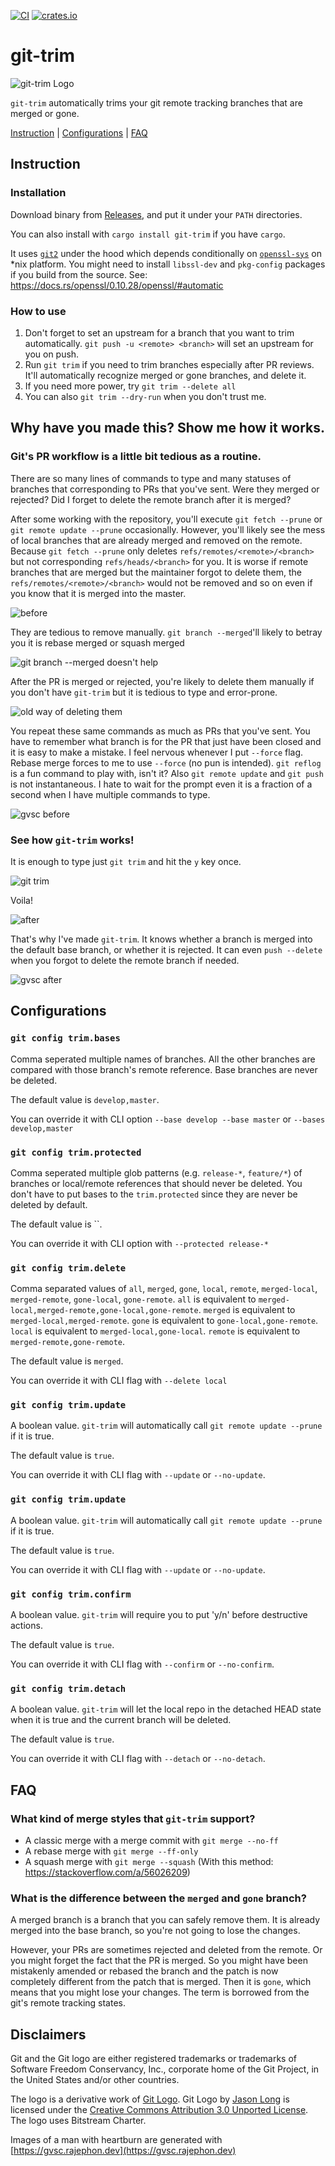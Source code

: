 [![CI](https://github.com/foriequal0/git-trim/workflows/CI/badge.svg?event=push)](https://github.com/foriequal0/git-trim/actions?query=workflow%3ACI) [![crates.io](https://img.shields.io/crates/v/git-trim.svg)](https://crates.io/crates/git-trim)

git-trim
========

![git-trim Logo](images/logo.png)

`git-trim` automatically trims your git remote tracking branches that are merged or gone.

[Instruction](#instruction) | [Configurations](#configurations) | [FAQ](#faq)

## Instruction

### Installation
Download binary from [Releases](https://github.com/foriequal0/git-trim/releases), and put it under your `PATH` directories.

You can also install with `cargo install git-trim` if you have `cargo`.

It uses [`git2`](https://crates.io/crates/git2) under the hood which depends conditionally on [`openssl-sys`](https://crates.io/crates/openssl) on *nix platform.
You might need to install `libssl-dev` and `pkg-config` packages if you build from the source. See: https://docs.rs/openssl/0.10.28/openssl/#automatic

### How to use
1. Don't forget to set an upstream for a branch that you want to trim automatically.
   `git push -u <remote> <branch>` will set an upstream for you on push.
1. Run `git trim` if you need to trim branches especially after PR reviews. It'll automatically recognize merged or gone branches, and delete it.
1. If you need more power, try `git trim --delete all`
1. You can also `git trim --dry-run` when you don't trust me.

## Why have you made this? Show me how it works.

### Git's PR workflow is a little bit tedious as a routine.
There are so many lines of commands to type and many statuses of branches that corresponding to PRs that you've sent.
Were they merged or rejected? Did I forget to delete the remote branch after it is merged?

After some working with the repository, you'll execute `git fetch --prune` or `git remote update --prune` occasionally. However, you'll likely see the mess of local branches that are already merged and removed on the remote. Because `git fetch --prune` only deletes `refs/remotes/<remote>/<branch>` but not corresponding `refs/heads/<branch>` for you. It is worse if remote branches that are merged but the maintainer forgot to delete them, the `refs/remotes/<remote>/<branch>` would not be removed and so on even if you know that it is merged into the master.

![before](images/0-before.png)

They are tedious to remove manually. `git branch --merged`'ll likely to betray you it is rebase merged or squash merged

![git branch --merged doesn't help](images/1-branch-merged.png)

After the PR is merged or rejected, you're likely to delete them manually if you don't have `git-trim` but it is tedious to type and error-prone.

![old way of deleting them](images/2-old-way.png)

You repeat these same commands as much as PRs that you've sent.
You have to remember what branch is for the PR that just have been closed and it is easy to make a mistake.
I feel nervous whenever I put `--force` flag. Rebase merge forces to me to use `--force` (no pun is intended).
`git reflog` is a fun command to play with, isn't it? Also `git remote update` and `git push` is not instantaneous.
I hate to wait for the prompt even it is a fraction of a second when I have multiple commands to type.

![gvsc before](images/gvsc-0.png)

### See how `git-trim` works!

It is enough to type just `git trim` and hit the `y` key once.

![git trim](images/3-git-trim-in-action.png)

Voila!

![after](images/4-after.png)

That's why I've made `git-trim`.
It knows whether a branch is merged into the default base branch, or whether it is rejected.
It can even `push --delete` when you forgot to delete the remote branch if needed.

![gvsc after](images/gvsc-1.png)

## Configurations

### `git config trim.bases`

Comma seperated multiple names of branches. All the other branches are compared with those branch's remote reference.
Base branches are never be deleted.

The default value is `develop,master`.

You can override it with CLI option `--base develop --base master` or `--bases develop,master`

### `git config trim.protected`

Comma seperated multiple glob patterns (e.g. `release-*`, `feature/*`) of branches or local/remote references that should never be deleted.
You don't have to put bases to the `trim.protected` since they are never be deleted by default.

The default value is ``.

You can override it with CLI option with `--protected release-*`

### `git config trim.delete`

Comma separated values of `all`, `merged`, `gone`, `local`, `remote`, `merged-local`, `merged-remote`, `gone-local`, `gone-remote`.
`all` is equivalent to `merged-local,merged-remote,gone-local,gone-remote`.
`merged` is equivalent to `merged-local,merged-remote`.
`gone` is equivalent to `gone-local,gone-remote`.
`local` is equivalent to `merged-local,gone-local`.
`remote` is equivalent to `merged-remote,gone-remote`.

The default value is `merged`.

You can override it with CLI flag with `--delete local`

### `git config trim.update`

A boolean value. `git-trim` will automatically call `git remote update --prune` if it is true.

The default value is `true`.

You can override it with CLI flag with `--update` or `--no-update`.

### `git config trim.update`

A boolean value. `git-trim` will automatically call `git remote update --prune` if it is true.

The default value is `true`.

You can override it with CLI flag with `--update` or `--no-update`.

### `git config trim.confirm`

A boolean value. `git-trim` will require you to put 'y/n' before destructive actions.

The default value is `true`.

You can override it with CLI flag with `--confirm` or `--no-confirm`.

### `git config trim.detach`

A boolean value. `git-trim` will let the local repo in the detached HEAD state when it is true and the current branch will be deleted.

The default value is `true`.

You can override it with CLI flag with `--detach` or `--no-detach`.

## FAQ
### What kind of merge styles that `git-trim` support?

* A classic merge with a merge commit with `git merge --no-ff`
* A rebase merge with `git merge --ff-only`
* A squash merge with `git merge --squash` (With this method: https://stackoverflow.com/a/56026209)

### What is the difference between the `merged` and `gone` branch?

A merged branch is a branch that you can safely remove them.
It is already merged into the base branch, so you're not going to lose the changes.

However, your PRs are sometimes rejected and deleted from the remote.
Or you might forget the fact that the PR is merged.
So you might have been mistakenly amended or rebased the branch and the patch is now completely different from the patch that is merged.
Then it is `gone`, which means that you might lose your changes. The term is borrowed from the git's remote tracking states.

## Disclaimers
Git and the Git logo are either registered trademarks or trademarks of Software Freedom Conservancy, Inc., corporate home of the Git Project, in the United States and/or other countries.

The logo is a derivative work of [Git Logo](https://git-scm.com/downloads/logos). Git Logo by [Jason Long](https://twitter.com/jasonlong) is licensed under the [Creative Commons Attribution 3.0 Unported License](https://creativecommons.org/licenses/by/3.0/). The logo uses Bitstream Charter.

Images of a man with heartburn are generated with [https://gvsc.rajephon.dev](https://gvsc.rajephon.dev)
